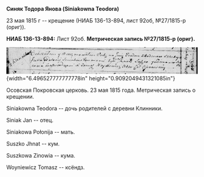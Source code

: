 **Синяк Тодора Янова (Siniakowna Teodora)**

23 мая 1815 г -- крещение (НИАБ 136-13-894, лист 92об, №27/1815-р
(ориг)).

**НИАБ 136-13-894:** Лист 92об. **Метрическая запись №27/1815-р
(ориг).**

![](./media/43cffeb2b7ec33d24622c02e3e74a1d7747aaaa3.png){width="6.496527777777778in"
height="0.9092049431321085in"}

Осовская Покровская церковь. 23 мая 1815 года. Метрическая запись о
крещении.

Siniakowna Teodora -- дочь родителей с деревни Клинники.

Siniak Jan -- отец.

Siniakowa Połonija -- мать.

Suszko Jhnat -- кум.

Suszkowa Zinowia -- кума.

Woyniewicz Tomasz -- ксёндз.
